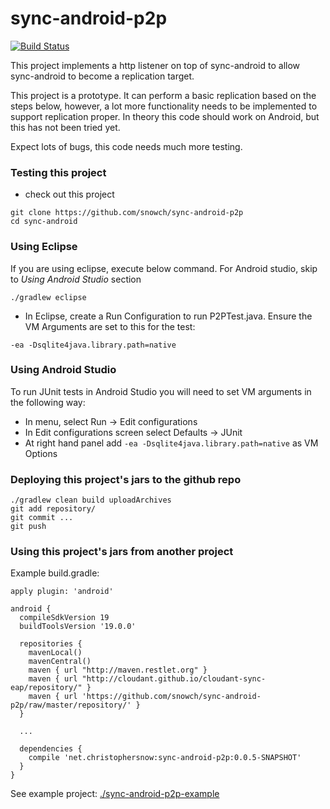 # sync-android-p2p

[![Build Status](https://travis-ci.org/snowch/sync-android-p2p.png?branch=master)](https://travis-ci.org/snowch/sync-android-p2p)

This project implements a http listener on top of sync-android to allow sync-android to become a replication target.

This project is a prototype.  It can perform a basic replication based on the steps below, however, a lot more functionality needs to be implemented to support replication proper.  In theory this code should work on Android, but this has not been tried yet.

Expect lots of bugs, this code needs much more testing.

### Testing this project

- check out this project
```
git clone https://github.com/snowch/sync-android-p2p
cd sync-android
```

### Using Eclipse

If you are using eclipse, execute below command. For Android studio, skip to *Using Android Studio* section

```
./gradlew eclipse
```

- In Eclipse, create a Run Configuration to run P2PTest.java.  Ensure the VM Arguments are set to this for the test:

```
-ea -Dsqlite4java.library.path=native
```

### Using Android Studio

To run JUnit tests in Android Studio you will need to set VM arguments in the following way:

- In menu, select Run -> Edit configurations
- In Edit configurations screen select Defaults -> JUnit
- At right hand panel add ```-ea -Dsqlite4java.library.path=native``` as VM Options

### Deploying this project's jars to the github repo

```
./gradlew clean build uploadArchives
git add repository/
git commit ...
git push 
```

### Using this project's jars from another project 

Example build.gradle:


```
apply plugin: 'android'

android {
  compileSdkVersion 19
  buildToolsVersion '19.0.0'

  repositories {
    mavenLocal()
    mavenCentral()
    maven { url "http://maven.restlet.org" }
    maven { url "http://cloudant.github.io/cloudant-sync-eap/repository/" }
    maven { url 'https://github.com/snowch/sync-android-p2p/raw/master/repository/' }
  }

  ...
    
  dependencies {
    compile 'net.christophersnow:sync-android-p2p:0.0.5-SNAPSHOT'
  }
}
```

See example project: [./sync-android-p2p-example](./sync-android-p2p-example)
